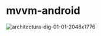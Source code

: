 # mvvm-android


![architectura-dig-01-01-2048x1776](https://user-images.githubusercontent.com/20104495/168617921-729722bb-f743-453f-898b-cbc8d81f74d8.jpg)
